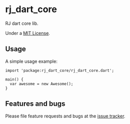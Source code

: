 # rj_dart_core

RJ dart core lib.

Under a [MIT License](./LICENSE).

## Usage

A simple usage example:

    import 'package:rj_dart_core/rj_dart_core.dart';

    main() {
      var awesome = new Awesome();
    }

## Features and bugs

Please file feature requests and bugs at the [issue tracker][tracker].

[tracker]: https://github.com/rj-hwang/rj_dart_core/issues
